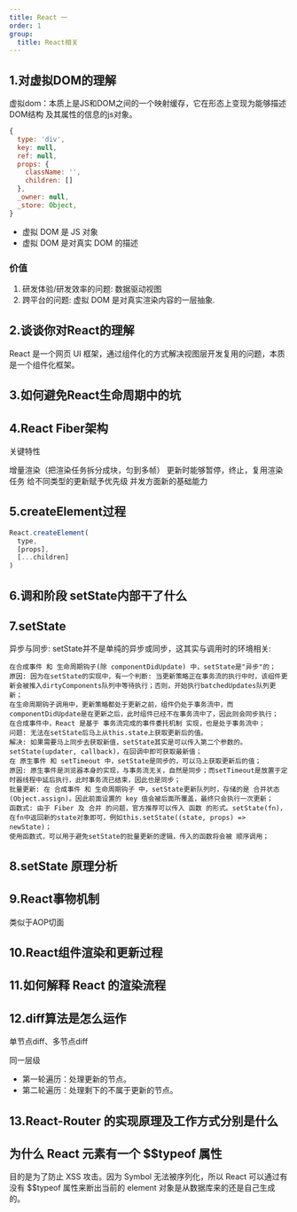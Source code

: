 ```yaml
---
title: React 一
order: 1
group:
  title: React相关
---
```


## 1.对虚拟DOM的理解
虚拟dom：本质上是JS和DOM之间的一个映射缓存，它在形态上变现为能够描述DOM结构
及其属性的信息的js对象。
```javascript
{
  type: 'div',
  key: null,
  ref: null,
  props: {
    className: '',
    children: []
  },
  _owner: null,
  _store: Object,
}
```
+ 虚拟 DOM 是 JS 对象
+ 虚拟 DOM 是对真实 DOM 的描述

### 价值
1. 研发体验/研发效率的问题: 数据驱动视图
2. 跨平台的问题: 虚拟 DOM 是对真实渲染内容的一层抽象.

## 2.谈谈你对React的理解
React 是一个网页 UI 框架，通过组件化的方式解决视图层开发复用的问题，本质是一个组件化框架。

## 3.如何避免React生命周期中的坑

## 4.React Fiber架构
关键特性

增量渲染（把渲染任务拆分成块，匀到多帧）
更新时能够暂停，终止，复用渲染任务
给不同类型的更新赋予优先级
并发方面新的基础能力

## 5.createElement过程
```javascript
React.createElement(
  type,
  [props],
  [...children]
)
```

## 6.调和阶段 setState内部干了什么
## 7.setState

异步与同步: setState并不是单纯的异步或同步，这其实与调用时的环境相关:
```
在合成事件 和 生命周期钩子(除 componentDidUpdate) 中，setState是"异步"的；
原因: 因为在setState的实现中，有一个判断: 当更新策略正在事务流的执行中时，该组件更新会被推入dirtyComponents队列中等待执行；否则，开始执行batchedUpdates队列更新；
在生命周期钩子调用中，更新策略都处于更新之前，组件仍处于事务流中，而componentDidUpdate是在更新之后，此时组件已经不在事务流中了，因此则会同步执行；
在合成事件中，React 是基于 事务流完成的事件委托机制 实现，也是处于事务流中；
问题: 无法在setState后马上从this.state上获取更新后的值。
解决: 如果需要马上同步去获取新值，setState其实是可以传入第二个参数的。setState(updater, callback)，在回调中即可获取最新值；
在 原生事件 和 setTimeout 中，setState是同步的，可以马上获取更新后的值；
原因: 原生事件是浏览器本身的实现，与事务流无关，自然是同步；而setTimeout是放置于定时器线程中延后执行，此时事务流已结束，因此也是同步；
批量更新: 在 合成事件 和 生命周期钩子 中，setState更新队列时，存储的是 合并状态(Object.assign)。因此前面设置的 key 值会被后面所覆盖，最终只会执行一次更新；
函数式: 由于 Fiber 及 合并 的问题，官方推荐可以传入 函数 的形式。setState(fn)，在fn中返回新的state对象即可，例如this.setState((state, props) => newState)；
使用函数式，可以用于避免setState的批量更新的逻辑，传入的函数将会被 顺序调用；
```



## 8.setState 原理分析
## 9.React事物机制
类似于AOP切面

## 10.React组件渲染和更新过程

## 11.如何解释 React 的渲染流程


## 12.diff算法是怎么运作
单节点diff、多节点diff

同一层级
+ 第一轮遍历：处理更新的节点。
+ 第二轮遍历：处理剩下的不属于更新的节点。

## 13.React-Router 的实现原理及工作方式分别是什么
## 为什么 React 元素有一个 $$typeof 属性
目的是为了防止 XSS 攻击。因为 Symbol 无法被序列化，所以 React 可以通过有没有 $$typeof 属性来断出当前的 element 对象是从数据库来的还是自己生成的。

## 



